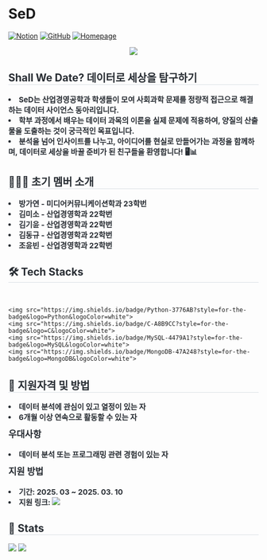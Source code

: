# SeD

[![Notion](https://img.shields.io/badge/Notion-000000?style=flat-square&logo=notion&logoColor=white)](https://www.notion.so/SeD-Shall-We-Date-113d461c2abe81308e61db385b552351) 
[![GitHub](https://img.shields.io/badge/GitHub-181717?style=flat-square&logo=github&logoColor=white)](https://github.com/SeD-Analytics) 
[![Homepage](https://img.shields.io/badge/Homepage-0078D4?style=flat-square&logo=google-chrome&logoColor=white)](https://sites.google.com/view/inused/%ED%99%88)

<div align= "center">
    <img src="https://capsule-render.vercel.app/api?type=waving&color=0:02499a,100:fcaf15&height=120&text=Shall%20We%20Date%20?&animation=fadeIn&fontColor=000000&fontSize=50" />
</div>
<div style="text-align: left;"> 
    <h2 style="border-bottom: 1px solid #d8dee4; color: #282d33;"> Shall We Date? 데이터로 세상을 탐구하기 </h2>  
    <div style="font-weight: 700; font-size: 15px; text-align: left; color: #282d33;"> 
    <li> SeD는 산업경영공학과 학생들이 모여 사회과학 문제를 정량적 접근으로 해결하는 데이터 사이언스 동아리입니다.</li>
    <li>학부 과정에서 배우는 데이터 과목의 이론을 실제 문제에 적용하여, 양질의 산출물을 도출하는 것이 궁극적인 목표입니다.</li>
    <li>분석을 넘어 인사이트를 나누고, 아이디어를 현실로 만들어가는 과정을 함께하며, 데이터로 세상을 바꿀 준비가 된 친구들을 환영합니다! 🖥️📊 </li>
    </div> 
</div>

<div style="text-align: left;">
<h2 style="border-bottom: 1px solid #d8dee4; color: #282d33;"> 🧑‍🤝‍🧑 초기 멤버 소개 </h2>
<div style="font-weight: 700; font-size: 15px; text-align: left; color: #282d33;">
<li>방가연 - 미디어커뮤니케이션학과 23학번</li>
<li>김미소 - 산업경영학과 22학번</li>
<li>김기윤 - 산업경영학과 22학번</li>
<li>김동규 - 산업경영학과 22학번</li>
<li>조윤빈 - 산업경영학과 22학번</li>
</div>
</div>

<div style="text-align: left;">
<h2 style="border-bottom: 1px solid #d8dee4; color: #282d33;"> 🛠️ Tech Stacks </h2> <br> 

    <img src="https://img.shields.io/badge/Python-3776AB?style=for-the-badge&logo=Python&logoColor=white">
    <img src="https://img.shields.io/badge/C-A8B9CC?style=for-the-badge&logo=C&logoColor=white">
    <img src="https://img.shields.io/badge/MySQL-4479A1?style=for-the-badge&logo=MySQL&logoColor=white">
    <img src="https://img.shields.io/badge/MongoDB-47A248?style=for-the-badge&logo=MongoDB&logoColor=white">
</div>
</div>

<div style="text-align: left;">
<h2 style="border-bottom: 1px solid #d8dee4; color: #282d33;"> 🎯 지원자격 및 방법 </h2>
<div style="font-weight: 700; font-size: 15px; text-align: left; color: #282d33;">
<li>데이터 분석에 관심이 있고 열정이 있는 자</li>
<li>6개월 이상 연속으로 활동할 수 있는 자</li>
</div>
<h3 style="margin-top: 10px; font-size: 18px; color: #282d33;">우대사항</h3>
<div style="font-weight: 700; font-size: 15px; text-align: left; color: #282d33;">
<li>데이터 분석 또는 프로그래밍 관련 경험이 있는 자</li>
</div>

<h3 style="margin-top: 10px; font-size: 18px; color: #282d33;">지원 방법</h3>
<div style="font-weight: 700; font-size: 15px; text-align: left; color: #282d33;">
<li>기간: 2025. 03 ~ 2025. 03. 10</li>
<li>지원 링크: 
    <a href="https://docs.google.com/forms/d/1q4jrU2BsEa9ofj1H3d85RlpMolX63BW0l1k7kakI8Pw/viewform?edit_requested=true"> 
    <img src="https://img.shields.io/badge/지원하기-4285F4?style=for-the-badge&logo=Google-Forms&logoColor=white"></a></li>
</div>
</div>

<div style="text-align: left;"> 
    <h2 style="border-bottom: 1px solid #d8dee4; color: #282d33;"> 🏅 Stats </h2> 
    <div style="text-align: left;"> 
        <img src="https://github-readme-stats.vercel.app/api?username=SeD&custom_title=SeD's Github Stat&bg_color=180,000000,&title_color=000000&text_color=000000" /> 
        <img src="https://github-readme-stats.vercel.app/api/top-langs/?username=SeD&layout=compact&bg_color=180,000000,&title_color=000000&text_color=000000" /> 
    </div> 
</div>
